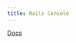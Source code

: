 ```yaml
---
title: Rails Console
---
```


[Docs](https://docs.gitlab.com/ee/administration/operations/rails_console.html)
